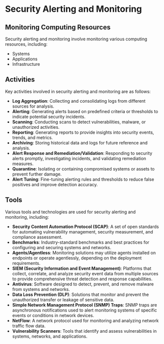 # Security Alerting and Monitoring

## Monitoring Computing Resources
Security alerting and monitoring involve monitoring various computing resources, including:
- Systems
- Applications
- Infrastructure

## Activities
Key activities involved in security alerting and monitoring are as follows:
- **Log Aggregation**: Collecting and consolidating logs from different sources for analysis.
- **Alerting**: Generating alerts based on predefined criteria or thresholds to indicate potential security incidents.
- **Scanning**: Conducting scans to detect vulnerabilities, malware, or unauthorized activities.
- **Reporting**: Generating reports to provide insights into security events, trends, and metrics.
- **Archiving**: Storing historical data and logs for future reference and analysis.
- **Alert Response and Remediation/Validation**: Responding to security alerts promptly, investigating incidents, and validating remediation measures.
- **Quarantine**: Isolating or containing compromised systems or assets to prevent further damage.
- **Alert Tuning**: Fine-tuning alerting rules and thresholds to reduce false positives and improve detection accuracy.

## Tools
Various tools and technologies are used for security alerting and monitoring, including:
- **Security Content Automation Protocol (SCAP)**: A set of open standards for automating vulnerability management, security measurement, and compliance assessment.
- **Benchmarks**: Industry-standard benchmarks and best practices for configuring and securing systems and networks.
- **Agents/Agentless**: Monitoring solutions may utilize agents installed on endpoints or operate agentlessly, depending on the deployment requirements.
- **SIEM (Security Information and Event Management)**: Platforms that collect, correlate, and analyze security event data from multiple sources to provide comprehensive threat detection and response capabilities.
- **Antivirus**: Software designed to detect, prevent, and remove malware from systems and networks.
- **Data Loss Prevention (DLP)**: Solutions that monitor and prevent the unauthorized transfer or leakage of sensitive data.
- **Simple Network Management Protocol (SNMP) Traps**: SNMP traps are asynchronous notifications used to alert monitoring systems of specific events or conditions in network devices.
- **NetFlow**: A network protocol used for monitoring and analyzing network traffic flow data.
- **Vulnerability Scanners**: Tools that identify and assess vulnerabilities in systems, networks, and applications.